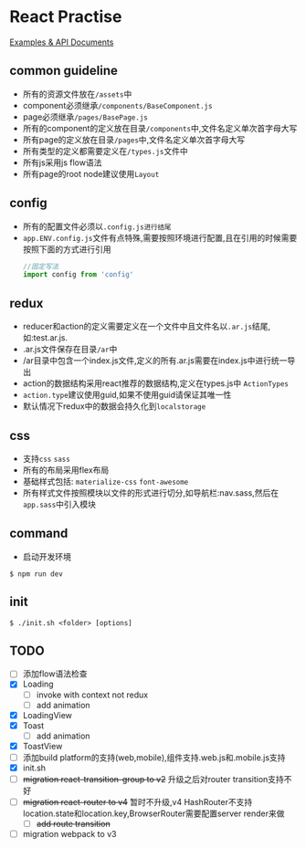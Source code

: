 # React Practise

[Examples & API Documents](./API.md)

## common guideline

-   所有的资源文件放在`/assets`中
-   component必须继承`/components/BaseComponent.js`
-   page必须继承`/pages/BasePage.js`
-   所有的component的定义放在目录`/components`中,文件名定义单次首字母大写
-   所有page的定义放在目录`/pages`中,文件名定义单次首字母大写
-   所有类型的定义都需要定义在`/types.js`文件中
-   所有js采用js flow语法
-   所有page的root node建议使用`Layout`

## config

-   所有的配置文件必须以`.config.js进行结尾`
-   `app.ENV.config.js`文件有点特殊,需要按照环境进行配置,且在引用的时候需要按照下面的方式进行引用
    ```javascript
    //固定写法
    import config from 'config'
    ```

## redux

-   reducer和action的定义需要定义在一个文件中且文件名以`.ar.js`结尾,如:test.ar.js.
-   .ar.js文件保存在目录`/ar`中
-   /ar目录中包含一个index.js文件,定义的所有.ar.js需要在index.js中进行统一导出
-   action的数据结构采用react推荐的数据结构,定义在types.js中 `ActionTypes`
-   `action.type`建议使用guid,如果不使用guid请保证其唯一性
-   默认情况下redux中的数据会持久化到`localstorage`

## css

-   支持`css` `sass`
-   所有的布局采用flex布局
-   基础样式包括: `materialize-css` `font-awesome`
-   所有样式文件按照模块以文件的形式进行切分,如导航栏:nav.sass,然后在`app.sass`中引入模块

## command

-   启动开发环境
```shell
$ npm run dev
```

## init

```shell
$ ./init.sh <folder> [options]
```

## TODO

- [ ] 添加flow语法检查
- [x] Loading
    - [ ] invoke with context not redux
    - [ ] add animation
- [x] LoadingView
- [x] Toast
    - [ ] add animation
- [x] ToastView
- [ ] 添加build platform的支持(web,mobile),组件支持.web.js和.mobile.js支持
- [x] init.sh
- [ ] ~~migration react-transition-group to v2~~ 升级之后对router transition支持不好
- [ ] ~~migration react-router to v4~~ 暂时不升级,v4 HashRouter不支持location.state和location.key,BrowserRouter需要配置server render来做
    - [ ] ~~add route transition~~
- [ ] migration webpack to v3
